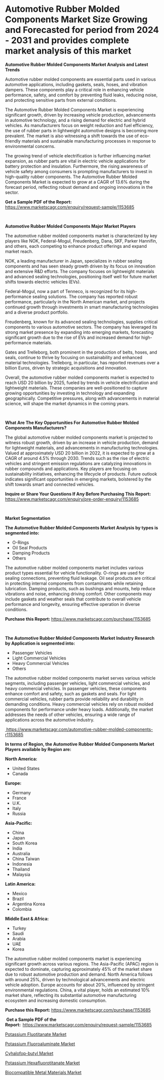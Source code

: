 <p><h1>Automotive Rubber Molded Components Market Size Growing and Forecasted for period from 2024 - 2031 and provides complete market analysis of this market</h1></p><p><strong>Automotive Rubber Molded Components Market Analysis and Latest Trends</strong></p>
<p><p>Automotive rubber molded components are essential parts used in various automotive applications, including gaskets, seals, hoses, and vibration dampers. These components play a critical role in enhancing vehicle performance, safety, and comfort by preventing fluid leaks, reducing noise, and protecting sensitive parts from external conditions. </p><p>The Automotive Rubber Molded Components Market is experiencing significant growth, driven by increasing vehicle production, advancements in automotive technology, and a rising demand for electric and hybrid vehicles. As manufacturers focus on weight reduction and fuel efficiency, the use of rubber parts in lightweight automotive designs is becoming more prevalent. The market is also witnessing a shift towards the use of eco-friendly materials and sustainable manufacturing processes in response to environmental concerns.</p><p>The growing trend of vehicle electrification is further influencing market expansion, as rubber parts are vital in electric vehicle applications for battery protection and insulation. Furthermore, the rising awareness of vehicle safety among consumers is prompting manufacturers to invest in high-quality rubber components. The Automotive Rubber Molded Components Market is expected to grow at a CAGR of 13.6% during the forecast period, reflecting robust demand and ongoing innovations in the sector.</p></p>
<p><strong>Get a Sample PDF of the Report:&nbsp;</strong> <a href="https://www.marketscagr.com/enquiry/request-sample/1153685">https://www.marketscagr.com/enquiry/request-sample/1153685</a></p>
<p>&nbsp;</p>
<p><strong>Automotive Rubber Molded Components Major Market Players</strong></p>
<p><p>The automotive rubber molded components market is characterized by key players like NOK, Federal-Mogul, Freudenberg, Dana, SKF, Parker Hannifin, and others, each competing to enhance product offerings and expand market reach.</p><p>NOK, a leading manufacturer in Japan, specializes in rubber sealing components and has seen steady growth driven by its focus on innovation and extensive R&D efforts. The company focuses on lightweight materials and advanced sealing technologies, positioning itself well for future market shifts towards electric vehicles (EVs).</p><p>Federal-Mogul, now a part of Tenneco, is recognized for its high-performance sealing solutions. The company has reported robust performance, particularly in the North American market, and projects continued growth through investments in smart manufacturing technologies and a diverse product portfolio.</p><p>Freudenberg, known for its advanced sealing technologies, supplies critical components to various automotive sectors. The company has leveraged its strong market presence by expanding into emerging markets, forecasting significant growth due to the rise of EVs and increased demand for high-performance materials.</p><p>Gates and Trelleborg, both prominent in the production of belts, hoses, and seals, continue to thrive by focusing on sustainability and enhanced material technologies. Trelleborg, in particular, has reported revenues over a billion Euros, driven by strategic acquisitions and innovation.</p><p>Overall, the automotive rubber molded components market is expected to reach USD 20 billion by 2025, fueled by trends in vehicle electrification and lightweight materials. These companies are well-positioned to capture growing opportunities by investing in technology and expanding geographically. Competitive pressures, along with advancements in material science, will shape the market dynamics in the coming years.</p></p>
<p>&nbsp;</p>
<p><strong>What Are The Key Opportunities For Automotive Rubber Molded Components Manufacturers?</strong></p>
<p><p>The global automotive rubber molded components market is projected to witness robust growth, driven by an increase in vehicle production, demand for lightweight materials, and advancements in manufacturing technologies. Valued at approximately USD 20 billion in 2022, it is expected to grow at a CAGR of around 4.5% through 2030. Trends such as the rise of electric vehicles and stringent emission regulations are catalyzing innovations in rubber compounds and applications. Key players are focusing on sustainability initiatives, enhancing the lifecycle of products. Future outlook indicates significant opportunities in emerging markets, bolstered by the shift towards smart and connected vehicles.</p></p>
<p><strong>Inquire or Share Your Questions If Any Before Purchasing This Report:</strong> <a href="https://www.marketscagr.com/enquiry/pre-order-enquiry/1153685">https://www.marketscagr.com/enquiry/pre-order-enquiry/1153685</a></p>
<p>&nbsp;</p>
<p><strong>Market Segmentation</strong></p>
<p><strong>The Automotive Rubber Molded Components Market Analysis by types is segmented into:</strong></p>
<p><ul><li>O-Rings</li><li>Oil Seal Products</li><li>Damping Products</li><li>Others</li></ul></p>
<p><p>The automotive rubber molded components market includes various product types essential for vehicle functionality. O-rings are used for sealing connections, preventing fluid leakage. Oil seal products are critical in protecting internal components from contaminants while retaining lubrication. Damping products, such as bushings and mounts, help reduce vibrations and noise, enhancing driving comfort. Other components may include gaskets and weather seals that contribute to overall vehicle performance and longevity, ensuring effective operation in diverse conditions.</p></p>
<p><strong>Purchase this Report:&nbsp;</strong><a href="https://www.marketscagr.com/purchase/1153685">https://www.marketscagr.com/purchase/1153685</a></p>
<p>&nbsp;</p>
<p><strong>The Automotive Rubber Molded Components Market Industry Research by Application is segmented into:</strong></p>
<p><ul><li>Passenger Vehicles</li><li>Light Commercial Vehicles</li><li>Heavy Commercial Vehicles</li><li>Others</li></ul></p>
<p><p>The automotive rubber molded components market serves various vehicle segments, including passenger vehicles, light commercial vehicles, and heavy commercial vehicles. In passenger vehicles, these components enhance comfort and safety, such as gaskets and seals. For light commercial vehicles, rubber parts provide reliability and durability in demanding conditions. Heavy commercial vehicles rely on robust molded components for performance under heavy loads. Additionally, the market addresses the needs of other vehicles, ensuring a wide range of applications across the automotive industry.</p></p>
<p><a href="https://www.marketscagr.com/automotive-rubber-molded-components-r1153685">&nbsp;https://www.marketscagr.com/automotive-rubber-molded-components-r1153685</a></p>
<p><strong>In terms of Region, the Automotive Rubber Molded Components Market Players available by Region are:</strong></p>
<p>
    <p> <strong> North America: </strong>
        <ul>
            <li>United States</li>
            <li>Canada</li>
        </ul>
        </p> 
    <p> <strong> Europe: </strong>
        <ul>
            <li>Germany</li>
            <li>France</li>
            <li>U.K.</li>
            <li>Italy</li>
            <li>Russia</li>
        </ul>
        </p> 
    <p> <strong> Asia-Pacific: </strong>
        <ul>
            <li>China</li>
            <li>Japan</li>
            <li>South Korea</li>
            <li>India</li>
            <li>Australia</li>
            <li>China Taiwan</li>
            <li>Indonesia</li>
            <li>Thailand</li>
            <li>Malaysia</li>
        </ul>
        </p> 
    <p> <strong> Latin America: </strong>
        <ul>
            <li>Mexico</li>
            <li>Brazil</li>
            <li>Argentina Korea</li>
            <li>Colombia</li>
        </ul>
        </p> 
    <p> <strong> Middle East & Africa: </strong>
        <ul>
            <li>Turkey</li>
            <li>Saudi</li>
            <li>Arabia</li>
            <li>UAE</li>
            <li>Korea</li>
        </ul>
    </p>
    </p>
<p><p>The automotive rubber molded components market is experiencing significant growth across various regions. The Asia-Pacific (APAC) region is expected to dominate, capturing approximately 45% of the market share due to robust automotive production and demand. North America follows with around 25%, driven by technological advancements and electric vehicle adoption. Europe accounts for about 20%, influenced by stringent environmental regulations. China, a vital player, holds an estimated 10% market share, reflecting its substantial automotive manufacturing ecosystem and increasing domestic consumption.</p></p>
<p><strong>Purchase this Report: </strong><a href="https://www.marketscagr.com/purchase/1153685">https://www.marketscagr.com/purchase/1153685</a></p>
<p>&nbsp;<strong>Get a Sample PDF of the Report:&nbsp;&nbsp;</strong><a href="https://www.marketscagr.com/enquiry/request-sample/1153685">https://www.marketscagr.com/enquiry/request-sample/1153685</a></p>
<p><strong></strong></p>
<p><p><a href="https://www.linkedin.com/pulse/global-potassium-fluotitanate-industry-analysis-share-growth-rsygf?trackingId=atItIpzNTuiU%2FI3q7GbDbQ%3D%3D">Potassium Fluotitanate Market</a></p><p><a href="https://www.linkedin.com/pulse/insights-potassium-fluoroaluminate-market-share-competitive-ukbff?trackingId=TFWq%2Bh9KSXO19H3AxYWuhg%3D%3D">Potassium Fluoroaluminate Market</a></p><p><a href="https://issuu.com/reportprime-2/docs/cyhalofop-butyl-market-size-2030.pp_52338a7d892e78">Cyhalofop-butyl Market</a></p><p><a href="https://www.linkedin.com/pulse/potassium-hexafluorotitanate-market-size-share-analysis-growth-voc0f?trackingId=w6l6n%2B9ERwyYnfJPDPm89g%3D%3D">Potassium Hexafluorotitanate Market</a></p><p><a href="https://issuu.com/reportprime-2/docs/biocompatible-metal-materials-marke_42a45ea9770bbe">Biocompatible Metal Materials Market</a></p></p>